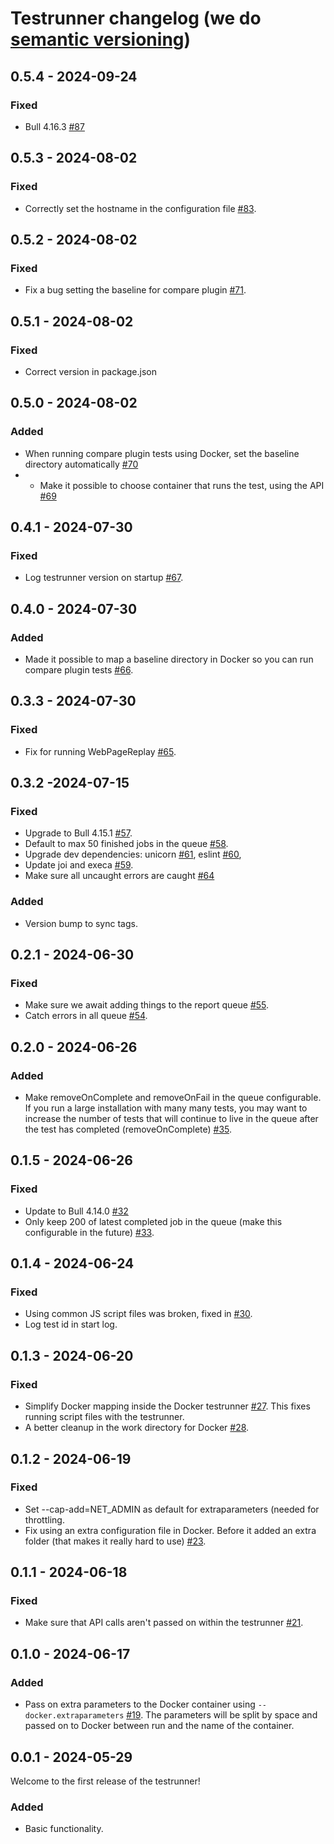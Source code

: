 # Testrunner changelog (we do [semantic versioning](https://semver.org))

## 0.5.4 - 2024-09-24
### Fixed
*  Bull 4.16.3 [#87](https://github.com/sitespeedio/onlinetest/pull/87)

## 0.5.3 - 2024-08-02
### Fixed
* Correctly set the hostname in the configuration file [#83](https://github.com/sitespeedio/onlinetest/pull/83).

## 0.5.2 - 2024-08-02
### Fixed
* Fix a bug setting the baseline for compare plugin [#71](https://github.com/sitespeedio/onlinetest/pull/71).

## 0.5.1 - 2024-08-02
### Fixed
* Correct version in package.json

## 0.5.0 - 2024-08-02
### Added 
* When running compare plugin tests using Docker, set the baseline directory automatically [#70](https://github.com/sitespeedio/onlinetest/pull/70)
* * Make it possible to choose container that runs the test, using the API [#69](https://github.com/sitespeedio/onlinetest/pull/69/)

## 0.4.1 - 2024-07-30
### Fixed
* Log testrunner version on startup [#67](https://github.com/sitespeedio/onlinetest/pull/67).

## 0.4.0 - 2024-07-30
### Added
* Made it possible to map a baseline directory in Docker so you can run compare plugin tests [#66](https://github.com/sitespeedio/onlinetest/pull/66).

## 0.3.3 - 2024-07-30
### Fixed
* Fix for running WebPageReplay [#65](https://github.com/sitespeedio/onlinetest/pull/65).

## 0.3.2 -2024-07-15
### Fixed
* Upgrade to Bull 4.15.1 [#57](https://github.com/sitespeedio/onlinetest/pull/57).
* Default to max 50 finished jobs in the queue [#58](https://github.com/sitespeedio/onlinetest/pull/58).
* Upgrade dev dependencies: unicorn [#61](https://github.com/sitespeedio/onlinetest/pull/61), eslint [#60](https://github.com/sitespeedio/onlinetest/pull/60), 
* Update joi and execa [#59](https://github.com/sitespeedio/onlinetest/pull/59).
* Make sure all uncaught errors are caught [#64](https://github.com/sitespeedio/onlinetest/pull/64)
### Added
* Version bump to sync tags.

## 0.2.1 - 2024-06-30
### Fixed
* Make sure we await adding things to the report queue [#55](https://github.com/sitespeedio/onlinetest/pull/55).
* Catch errors in all queue [#54](https://github.com/sitespeedio/onlinetest/pull/54).

## 0.2.0 - 2024-06-26
### Added
* Make removeOnComplete and removeOnFail in the queue configurable. If  you run a large installation with many many tests, you may want to increase the number of tests that will continue to live in the queue after the test has completed (removeOnComplete) [#35](https://github.com/sitespeedio/onlinetest/pull/35).

## 0.1.5 - 2024-06-26
### Fixed
* Update to Bull 4.14.0 [#32](https://github.com/sitespeedio/onlinetest/pull/32)
* Only keep 200 of latest completed job in the queue (make this configurable in the future) [#33](https://github.com/sitespeedio/onlinetest/pull/33).

## 0.1.4 - 2024-06-24
### Fixed
* Using common JS script files was broken, fixed in [#30](https://github.com/sitespeedio/onlinetest/pull/30).
* Log test id in start log.

## 0.1.3 - 2024-06-20
### Fixed
* Simplify Docker mapping inside the Docker testrunner [#27](https://github.com/sitespeedio/onlinetest/pull/27). This fixes running script files with the testrunner.
* A better cleanup in the work directory for Docker [#28](https://github.com/sitespeedio/onlinetest/pull/28).


## 0.1.2 - 2024-06-19
### Fixed
* Set --cap-add=NET_ADMIN as default for extraparameters (needed for throttling.
* Fix using an extra configuration file in Docker. Before it added an extra folder (that makes it really hard to use) [#23](https://github.com/sitespeedio/onlinetest/pull/23).

## 0.1.1 - 2024-06-18
### Fixed
* Make sure that API calls aren't passed on within the testrunner [#21](https://github.com/sitespeedio/onlinetest/pull/21).

## 0.1.0 - 2024-06-17
### Added
* Pass on extra parameters to the Docker container using `--docker.extraparameters` [#19](https://github.com/sitespeedio/onlinetest/pull/19). The parameters will be split by space and passed on to Docker between run and the name of the container.

## 0.0.1 - 2024-05-29

Welcome to the first release of the testrunner!

### Added
* Basic functionality.